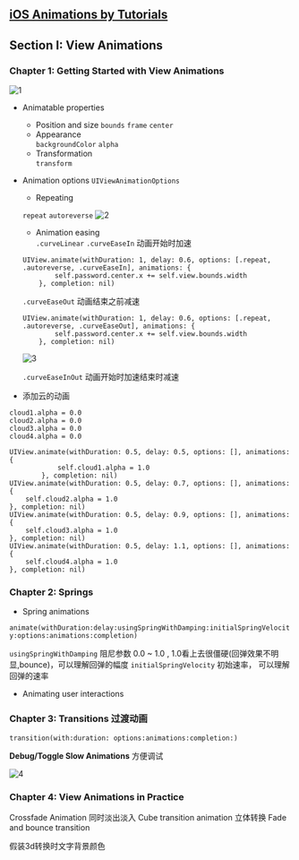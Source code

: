 [iOS Animations by Tutorials](https://store.raywenderlich.com/products/ios-animations-by-tutorials)
--------



## Section I: View Animations

### Chapter 1: Getting Started with View Animations

![1]()
- Animatable properties
	* Position and size
	`bounds`  `frame` `center`
	* Appearance  
	`backgroundColor`  `alpha`
	* Transformation  
	`transform`

- Animation options
`UIViewAnimationOptions`
	* Repeating  

	`repeat`  `autoreverse`
	![2]()

	* Animation easing  
	`.curveLinear`
	`.curveEaseIn`	  动画开始时加速

	```
	UIView.animate(withDuration: 1, delay: 0.6, options: [.repeat, .autoreverse, .curveEaseIn], animations: {
            self.password.center.x += self.view.bounds.width
        }, completion: nil)
    ```

	`.curveEaseOut`   动画结束之前减速 

	```
	UIView.animate(withDuration: 1, delay: 0.6, options: [.repeat, .autoreverse, .curveEaseOut], animations: {
            self.password.center.x += self.view.bounds.width
        }, completion: nil)
    ```

     ![3]()

	`.curveEaseInOut`  动画开始时加速结束时减速

- 添加云的动画
```
cloud1.alpha = 0.0
cloud2.alpha = 0.0
cloud3.alpha = 0.0
cloud4.alpha = 0.0
```

```
UIView.animate(withDuration: 0.5, delay: 0.5, options: [], animations: {
            self.cloud1.alpha = 1.0
        }, completion: nil)
UIView.animate(withDuration: 0.5, delay: 0.7, options: [], animations: {
    self.cloud2.alpha = 1.0
}, completion: nil)
UIView.animate(withDuration: 0.5, delay: 0.9, options: [], animations: {
    self.cloud3.alpha = 1.0
}, completion: nil)
UIView.animate(withDuration: 0.5, delay: 1.1, options: [], animations: {
    self.cloud4.alpha = 1.0
}, completion: nil)
```
	

### Chapter 2: Springs

- Spring animations

`animate(withDuration:delay:usingSpringWithDamping:initialSpringVelocity:options:animations:completion) `

`usingSpringWithDamping` 阻尼参数 0.0 ~ 1.0 ,  1.0看上去很僵硬(回弹效果不明显,bounce)，可以理解回弹的幅度 
`initialSpringVelocity`  初始速率， 可以理解回弹的速率

- Animating user interactions


### Chapter 3: Transitions  过渡动画

`transition(with:duration: options:animations:completion:) `

**Debug/Toggle Slow Animations**   方便调试


![4]()

### Chapter 4: View Animations in Practice

Crossfade Animation  			同时淡出淡入
Cube transition animation  		立体转换
Fade and bounce transition

假装3d转换时文字背景颜色


   

